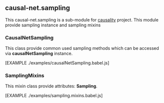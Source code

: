 ## causal-net.sampling 

This causal-net.sampling is a sub-module for [causality](https://red-gold.github.io/causality-docs/) project.
This module provide sampling instance and sampling mixins

### CausalNetSampling 

This class provide common used sampling methods which can be accessed via **causalNetSampling** instance.

[EXAMPLE ./examples/causalNetSampling.babel.js]

### SamplingMixins

This mixin class provide attributes: **Sampling**.

[EXAMPLE ./examples/sampling.mixins.babel.js]